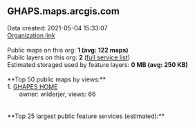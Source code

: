 <h2>GHAPS.maps.arcgis.com</h2> Data created: 2021-05-04 15:33:07 <br /><a target='new' href='https://GHAPS.maps.arcgis.com'>Organization link</a><br /><br />Public maps on this org: <b>1 (avg: 122 maps)</b><br />Public layers on this org: <b>2 </b>(<a target='new' href='https://services.arcgis.com/yBp0SB9qeQloPTpm/ArcGIS/rest/services'>full service list</a>)<br />Estimated storaged used by feature layers: <b>0 MB (avg: 250 KB)</b><br /><br />**Top 50 public maps by views:**<br />  1. <a target='new' href='https://www.arcgis.com/home/item.html?id=e5da6b4dae23482e843d61a715ee1d55'>GHAPES HOME</a> <br />  &nbsp;&nbsp;&nbsp;&nbsp; &nbsp;&nbsp;owner: wilderjer, views: 66<br /><br /><br />**Top 25 largest public feature services (estimated):**<br />